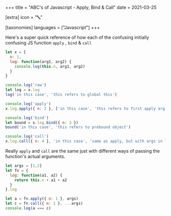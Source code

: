 +++
title = "ABC's of Javascript - Apply, Bind & Call"
date = 2021-03-25

[extra]
icon = "🔤"

[taxonomies]
languages = ["Javascript"]
+++

Here's a super quick reference of how each of the confusing initially confusing JS function `apply` , `bind` & `call` 

<!-- more -->

```javascript
let x = { 
  n: 1, 
  log: function(arg1, arg2) { 
    console.log(this.n, arg1, arg2) 
  }
}

console.log('raw')
let log = x.log
log('in this case', 'this refers to global this')

console.log('apply')
x.log.apply({ n: 2 }, ['in this case', 'this refers to first apply arg'])

console.log('bind')
let bound = x.log.bind({ n: 3 })
bound('in this case', 'this refers to prebound object')

console.log('call')
x.log.call({ n: 4 }, 'in this case', 'same as apply, but with args in list not array')
```

Really `apply` and `call` are the same just with different ways of passing the function's actual arguments. 

```javascript
let args = [1,2]
let fn = { 
  log: function(a1, a2) { 
    return this.n + a1 + a2 
  } 
}.log

let a = fn.apply({ n: 1 }, args)
let c = fn.call({ n: 1 }, ...args)
console.log(a === c)
```
